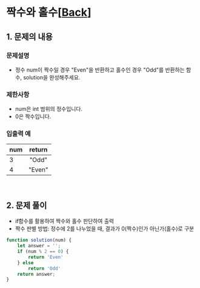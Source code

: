 # 짝수와 홀수[[Back](README.md)]

## 1. 문제의 내용

### 문제설명
- 정수 num이 짝수일 경우 "Even"을 반환하고 홀수인 경우 "Odd"를 반환하는 함수, solution을 완성해주세요.

### 제한사항
- num은 int 범위의 정수입니다.
- 0은 짝수입니다.

### 입출력 예
| num | return |
|-----|:------:|
| 3   |  "Odd" |
| 4   | "Even" |

<br>

## 2. 문제 풀이
- if함수를 활용하여 짝수와 홀수 판단하여 출력
- 짝수 판별 방법: 정수에 2를 나누었을 때, 결과가 0(짝수)인가 아닌가(홀수)로 구분

```JavaScript
function solution(num) {   
    let answer = '';
    if (num % 2 == 0) {
        return 'Even'
    } else
        return 'Odd'
    return answer;
}
```
